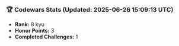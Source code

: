 ### 🏆 Codewars Stats (Updated: 2025-06-26 15:09:13 UTC)

- **Rank:** 8 kyu
- **Honor Points:** 3
- **Completed Challenges:** 1
